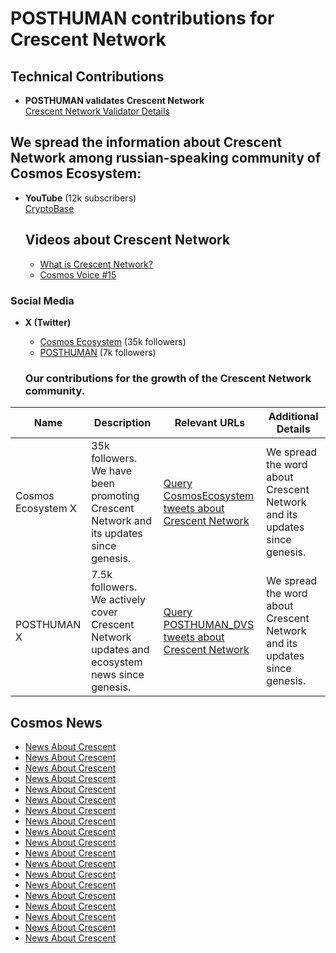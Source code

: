 # POSTHUMAN contributions for Crescent Network

## Technical Contributions
- **POSTHUMAN validates Crescent Network**  
  [Crescent Network Validator Details]()
  
## We spread the information about Crescent Network among russian-speaking community of Cosmos Ecosystem:
- **YouTube** (12k subscribers)  
  [CryptoBase](https://www.youtube.com/@CRYPTOBASED)

  ## Videos about Crescent Network

  - [What is Crescent Network?](https://www.youtube.com/watch?v=cJGlm0o6pgE)
  - [Cosmos Voice #15](https://www.youtube.com/watch?v=I-FX9o4LgIQ)

### Social Media
- **X (Twitter)**  
  - [Cosmos Ecosystem](https://x.com/CosmosEcosystem) (35k followers)  
  - [POSTHUMAN](https://x.com/POSTHUMAN_DVS) (7k followers)

  ### Our contributions for the growth of the Crescent Network community.

| Name               | Description                                              | Relevant URLs                                                                                      | Additional Details                                          |
|--------------------|-----------------------------------------------------------|---------------------------------------------------------------------------------------------------|--------------------------------------------------------------|
| Cosmos Ecosystem X | 35k followers. We have been promoting Crescent Network and its updates since genesis. | [Query CosmosEcosystem tweets about Crescent Network](https://x.com/search?q=from%3ACosmosEcosystem%20(CrescentHub%20)&src=typed_query&f=live) | We spread the word about Crescent Network and its updates since genesis. |
| POSTHUMAN X        | 7.5k followers. We actively cover Crescent Network updates and ecosystem news since genesis. | [Query POSTHUMAN_DVS tweets about Crescent Network](https://x.com/search?q=from%3APOSTHUMAN_DVS%20(CrescentHub%20)&src=typed_query&f=live) | We spread the word about Crescent Network and its updates since genesis. |

## Cosmos News
- [News About Crescent](https://x.com/CosmosEcosystem/status/1715410792349155823)
- [News About Crescent](https://x.com/CosmosEcosystem/status/1692146966803968152)
- [News About Crescent](https://x.com/CosmosEcosystem/status/1681262796447813632)
- [News About Crescent](https://x.com/CosmosEcosystem/status/1677355379187937280)
- [News About Crescent](https://x.com/CosmosEcosystem/status/1658456811161223170)
- [News About Crescent](https://x.com/CosmosEcosystem/status/1656066706811367427)
- [News About Crescent](https://x.com/CosmosEcosystem/status/1649481856113319940)
- [News About Crescent](https://x.com/CosmosEcosystem/status/1649037358833213443)
- [News About Crescent](https://x.com/CosmosEcosystem/status/1638946472254230528)
- [News About Crescent](https://x.com/CosmosEcosystem/status/1638445408849391616)
- [News About Crescent](https://x.com/CosmosEcosystem/status/1626605802378383360)
- [News About Crescent](https://x.com/CosmosEcosystem/status/1620391835846971399)
- [News About Crescent](https://x.com/CosmosEcosystem/status/1620044652643753986)
- [News About Crescent](https://x.com/CosmosEcosystem/status/1616060265711407104)
- [News About Crescent](https://x.com/CosmosEcosystem/status/1615690042063876097)
- [News About Crescent](https://x.com/CosmosEcosystem/status/1613948884673523712)
- [News About Crescent](https://x.com/CosmosEcosystem/status/1604165503513395200)
- [News About Crescent](https://x.com/CosmosEcosystem/status/1593650884034043904)
- [News About Crescent](https://x.com/CosmosEcosystem/status/1583556585682395137)
